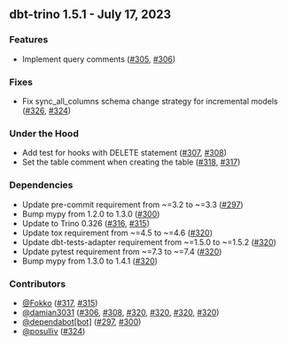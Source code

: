 ## dbt-trino 1.5.1 - July 17, 2023
### Features
- Implement query comments ([#305](https://github.com/starburstdata/dbt-trino/issues/305), [#306](https://github.com/starburstdata/dbt-trino/pull/306))
### Fixes
- Fix sync_all_columns schema change strategy for incremental models ([#326](https://github.com/starburstdata/dbt-trino/issues/326), [#324](https://github.com/starburstdata/dbt-trino/pull/324))
### Under the Hood
- Add test for hooks with DELETE statement ([#307](https://github.com/starburstdata/dbt-trino/issues/307), [#308](https://github.com/starburstdata/dbt-trino/pull/308))
- Set the table comment when creating the table ([#318](https://github.com/starburstdata/dbt-trino/issues/318), [#317](https://github.com/starburstdata/dbt-trino/pull/317))
### Dependencies
- Update pre-commit requirement from ~=3.2 to ~=3.3 ([#297](https://github.com/starburstdata/dbt-trino/pull/297))
- Bump mypy from 1.2.0 to 1.3.0 ([#300](https://github.com/starburstdata/dbt-trino/pull/300))
- Update to Trino 0.326 ([#316](https://github.com/starburstdata/dbt-trino/issues/316), [#315](https://github.com/starburstdata/dbt-trino/pull/315))
- Update tox requirement from ~=4.5 to ~=4.6 ([#320](https://github.com/starburstdata/dbt-trino/pull/320))
- Update dbt-tests-adapter requirement from ~=1.5.0 to ~=1.5.2 ([#320](https://github.com/starburstdata/dbt-trino/pull/320))
- Update pytest requirement from ~=7.3 to ~=7.4 ([#320](https://github.com/starburstdata/dbt-trino/pull/320))
- Bump mypy from 1.3.0 to 1.4.1 ([#320](https://github.com/starburstdata/dbt-trino/pull/320))

### Contributors
- [@Fokko](https://github.com/Fokko) ([#317](https://github.com/starburstdata/dbt-trino/pull/317), [#315](https://github.com/starburstdata/dbt-trino/pull/315))
- [@damian3031](https://github.com/damian3031) ([#306](https://github.com/starburstdata/dbt-trino/pull/306), [#308](https://github.com/starburstdata/dbt-trino/pull/308), [#320](https://github.com/starburstdata/dbt-trino/pull/320), [#320](https://github.com/starburstdata/dbt-trino/pull/320), [#320](https://github.com/starburstdata/dbt-trino/pull/320), [#320](https://github.com/starburstdata/dbt-trino/pull/320))
- [@dependabot[bot]](https://github.com/dependabot[bot]) ([#297](https://github.com/starburstdata/dbt-trino/pull/297), [#300](https://github.com/starburstdata/dbt-trino/pull/300))
- [@posulliv](https://github.com/posulliv) ([#324](https://github.com/starburstdata/dbt-trino/pull/324))
